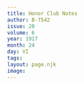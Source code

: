 ```yaml
---
title: Honor Club Notes
author: B-7542
issue: 20
volume: 6
year: 1917
month: 24
day: VI
tags:
layout: page.njk
image:
---
```



